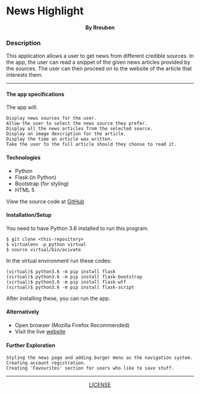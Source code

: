 # News Highlight

<p align = "center">
    <b>By Rreuben</b>  
</p>

### Description
This application allows a user to get news from different credible sources. In the app, the user can read a snippet of the given news articles provided by the sources. The user can then proceed on to the website of the article that interests them.

***
#### The app specifications 
The app will:

    Display news sources for the user.
    Allow the user to select the news source they prefer.
    Display all the news articles from the selected source.
    Display an image description for the article.
    Display the time an article was written.
    Take the user to the full article should they choose to read it.

#### Technologies
* Python
* Flask (in Python)
* Bootstrap (for styling)
* HTML 5

View the source code at [GitHub](https://github.com/Rreuben/news-highlight)

#### Installation/Setup
You need to have Python 3.6 installed to run this program.

`$ git clone <this-repository>`<br />
`$ virtualenv -p python virtual`<br />
`$ source virtual/bin/acivate`

In the virtual environment run these codes:

`(virtual)$ python3.6 -m pip install flask`<br />
`(virtual)$ python3.6 -m pip install flask-bootstrap`<br />
`(virtual)$ python3.6 -m pip install flask-wtf`<br />
`(virtual)$ python3.6 -m pip install flask-script`

After installing these, you can run the app.

#### Alternatively

* Open browser (Mozilla Firefox Recommended)
* Visit the live [website](https://rreuben-news.herokuapp.com)

#### Further Exploration

    Styling the news page and adding burger menu as the navigation system.
    Creating account registration.
    Creating 'Favourites' section for users who like to save stuff.

***

<p align = "center">
    <a href = "https://github.com/Rreuben/news-highlight/blob/master/LICENSE">LICENSE</a>
</p>
